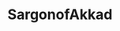 ---
title: SargonofAkkad
crosslinks:
- autotldr
- KotakuInAction
- The_Donald
- ukpolitics
- worldnews
- GamerGhazi
- cancercollated
- syriancivilwar
- AskEconomics
- JonTron
- askphilosophy
- tytsucks
- ShitPoliticsSays
- russia
- JordanPeterson
- Economics
- h3h3productions
- europe
- LateStageCapitalism
- theredpillright
---